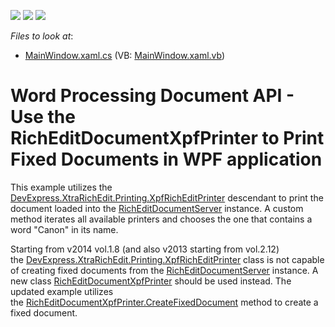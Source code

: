 <!-- default badges list -->
![](https://img.shields.io/endpoint?url=https://codecentral.devexpress.com/api/v1/VersionRange/128608357/21.1.5%2B)
[![](https://img.shields.io/badge/Open_in_DevExpress_Support_Center-FF7200?style=flat-square&logo=DevExpress&logoColor=white)](https://supportcenter.devexpress.com/ticket/details/E3862)
[![](https://img.shields.io/badge/📖_How_to_use_DevExpress_Examples-e9f6fc?style=flat-square)](https://docs.devexpress.com/GeneralInformation/403183)
<!-- default badges end -->
<!-- default file list -->
*Files to look at*:

* [MainWindow.xaml.cs](./CS/RichEditDocumentServer_Print/MainWindow.xaml.cs) (VB: [MainWindow.xaml.vb](./VB/RichEditDocumentServer_Print/MainWindow.xaml.vb))
<!-- default file list end -->
# Word Processing Document API - Use the RichEditDocumentXpfPrinter to Print Fixed Documents in WPF application


<p>This example utilizes the <a href="https://documentation.devexpress.com/WPF/DevExpress.XtraRichEdit.Printing.XpfRichEditPrinter.class">DevExpress.XtraRichEdit.Printing.XpfRichEditPrinter</a> descendant to print the document loaded into the <a href="http://documentation.devexpress.com/#CoreLibraries/clsDevExpressXtraRichEditRichEditDocumentServertopic"><u>RichEditDocumentServer</u></a> instance. A custom method iterates all available printers and chooses the one that contains a word "Canon" in its name.</p>
<p>Starting from v2014 vol.1.8 (and also v2013 starting from vol.2.12) the <a href="https://documentation.devexpress.com/WPF/DevExpress.XtraRichEdit.Printing.XpfRichEditPrinter.class">DevExpress.XtraRichEdit.Printing.XpfRichEditPrinter</a> class is not capable of creating fixed documents from the <a href="http://documentation.devexpress.com/#CoreLibraries/clsDevExpressXtraRichEditRichEditDocumentServertopic"><u>RichEditDocumentServer</u></a> instance. A new class <a href="https://documentation.devexpress.com/WPF/DevExpress.Xpf.RichEdit.RichEditDocumentXpfPrinter.class">RichEditDocumentXpfPrinter</a> should be used instead. The updated example utilizes the <a href="https://documentation.devexpress.com/WPF/DevExpress.Xpf.RichEdit.RichEditDocumentXpfPrinter.CreateFixedDocument.method">RichEditDocumentXpfPrinter.CreateFixedDocument</a> method to create a fixed document.</p>

<br/>


